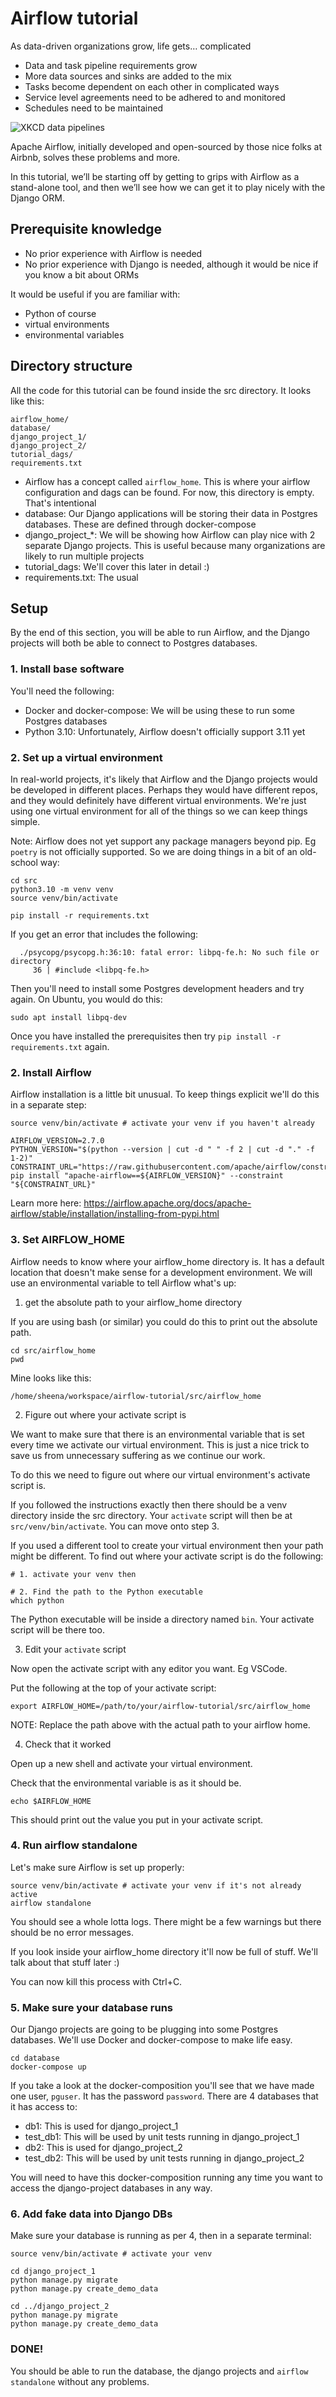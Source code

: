 # Airflow tutorial

As data-driven organizations grow, life gets… complicated

- Data and task pipeline requirements grow
- More data sources and sinks are added to the mix
- Tasks become dependent on each other in complicated ways
- Service level agreements need to be adhered to and monitored
- Schedules need to be maintained

![XKCD data pipelines](https://imgs.xkcd.com/comics/data_pipeline.png)

Apache Airflow, initially developed and open-sourced by those nice folks at Airbnb, solves these problems and more.

In this tutorial, we’ll be starting off by getting to grips with Airflow as a stand-alone tool, and then we’ll see how we can get it to play nicely with the Django ORM.

## Prerequisite knowledge

- No prior experience with Airflow is needed
- No prior experience with Django is needed, although it would be nice if you know a bit about ORMs

It would be useful if you are familiar with:

- Python of course
- virtual environments
- environmental variables

## Directory structure

All the code for this tutorial can be found inside the src directory. It looks like this:

```
airflow_home/
database/
django_project_1/
django_project_2/
tutorial_dags/
requirements.txt
```

- Airflow has a concept called `airflow_home`. This is where your airflow configuration and dags can be found. For now, this directory is empty. That's intentional
- database: Our Django applications will be storing their data in Postgres databases. These are defined through docker-compose
- django_project_*: We will be showing how Airflow can play nice with 2 separate Django projects. This is useful because many organizations are likely to run multiple projects
- tutorial_dags: We'll cover this later in detail :)
- requirements.txt: The usual

## Setup

By the end of this section, you will be able to run Airflow, and the Django projects will both be able to connect to Postgres databases. 

### 1. Install base software

You'll need the following:

- Docker and docker-compose: We will be using these to run some Postgres databases
- Python 3.10: Unfortunately, Airflow doesn't officially support 3.11 yet

### 2. Set up a virtual environment

In real-world projects, it's likely that Airflow and the Django projects would be developed in different places. Perhaps they would have different repos, and they would definitely have different virtual environments. We're just using one virtual environment for all of the things so we can keep things simple.

Note: Airflow does not yet support any package managers beyond pip. Eg `poetry` is not officially supported. So we are doing things in a bit of an old-school way:

```
cd src 
python3.10 -m venv venv
source venv/bin/activate 

pip install -r requirements.txt 
```

If you get an error that includes the following:

```
  ./psycopg/psycopg.h:36:10: fatal error: libpq-fe.h: No such file or directory
     36 | #include <libpq-fe.h>
```

Then you'll need to install some Postgres development headers and try again. On Ubuntu, you would do this:

```
sudo apt install libpq-dev  
```

Once you have installed the prerequisites then try `pip install -r requirements.txt` again.

### 2. Install Airflow

Airflow installation is a little bit unusual. To keep things explicit we'll do this in a separate step:

```
source venv/bin/activate # activate your venv if you haven't already

AIRFLOW_VERSION=2.7.0
PYTHON_VERSION="$(python --version | cut -d " " -f 2 | cut -d "." -f 1-2)"
CONSTRAINT_URL="https://raw.githubusercontent.com/apache/airflow/constraints-${AIRFLOW_VERSION}/constraints-${PYTHON_VERSION}.txt"
pip install "apache-airflow==${AIRFLOW_VERSION}" --constraint "${CONSTRAINT_URL}"
```

Learn more here: https://airflow.apache.org/docs/apache-airflow/stable/installation/installing-from-pypi.html 

### 3. Set AIRFLOW_HOME 

Airflow needs to know where your airflow_home directory is. It has a default location that doesn't make sense for a development environment. We will use an environmental variable to tell Airflow what's up:

1. get the absolute path to your airflow_home directory

If you are using bash (or similar) you could do this to print out the absolute path.

```
cd src/airflow_home
pwd
```

Mine looks like this:

```
/home/sheena/workspace/airflow-tutorial/src/airflow_home
```


2. Figure out where your activate script is

We want to make sure that there is an environmental variable that is set every time we activate our virtual environment. This is just a nice trick to save us from unnecessary suffering as we continue our work.

To do this we need to figure out where our virtual environment's activate script is.


If you followed the instructions exactly then there should be a venv directory inside the src directory. Your `activate` script will then be at `src/venv/bin/activate`.  You can move onto step 3.

If you used a different tool to create your virtual environment then your path might be different. To find out where your activate script is do the following:

```
# 1. activate your venv then

# 2. Find the path to the Python executable
which python 
```

The Python executable will be inside a directory named `bin`. Your activate script will be there too.

3. Edit your `activate` script

Now open the activate script with any editor you want. Eg VSCode.

Put the following at the top of your activate script:

```
export AIRFLOW_HOME=/path/to/your/airflow-tutorial/src/airflow_home
```

NOTE: Replace the path above with the actual path to your airflow home.


4. Check that it worked

Open up a new shell and activate your virtual environment.

Check that the environmental variable is as it should be.

```[bash]
echo $AIRFLOW_HOME
```

This should print out the value you put in your activate script.

### 4. Run airflow standalone

Let's make sure Airflow is set up properly:

```
source venv/bin/activate # activate your venv if it's not already active
airflow standalone
```

You should see a whole lotta logs. There might be a few warnings but there should be no error messages.

If you look inside your airflow_home directory it'll now be full of stuff. We'll talk about that stuff later :) 

You can now kill this process with Ctrl+C.

### 5. Make sure your database runs

Our Django projects are going to be plugging into some Postgres databases. We'll use Docker and docker-compose to make life easy.

```
cd database
docker-compose up
```

If you take a look at the docker-composition you'll see that we have made one user, `pguser`. It has the password `password`. There are 4 databases that it has access to:

- db1: This is used for django_project_1
- test_db1: This will be used by unit tests running in django_project_1
- db2: This is used for django_project_2
- test_db2: This will be used by unit tests running in django_project_2

You will need to have this docker-composition running any time you want to access the django-project databases in any way. 

### 6. Add fake data into Django DBs

Make sure your database is running as per 4, then in a separate terminal:

```
source venv/bin/activate # activate your venv

cd django_project_1
python manage.py migrate 
python manage.py create_demo_data

cd ../django_project_2
python manage.py migrate 
python manage.py create_demo_data
```

### DONE!

You should be able to run the database, the django projects and `airflow standalone` without any problems. 